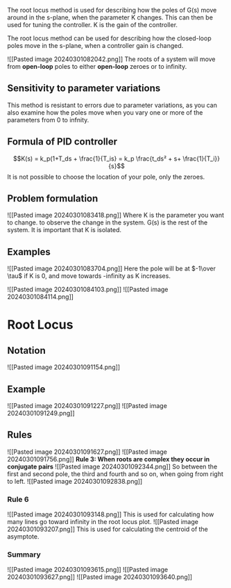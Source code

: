 The root locus method is used for describing how the poles of G(s) move around in the
s-plane, when the parameter K changes. This can then be used for tuning the controller. K is the gain of the controller.

The root locus method can be used for describing how the closed-loop poles move in
the s-plane, when a controller gain is changed.

![[Pasted image 20240301082042.png]]
The roots of a system will move from **open-loop** poles to either **open-loop** zeroes or to infinity.

## Sensitivity to parameter variations
This method is resistant to errors due to parameter variations, as you can also examine how the poles move when you vary one or more of the parameters from 0 to infnity.

## Formula of PID controller
$$K(s) = k_p(1+T_ds + \frac{1}{T_is} = k_p \frac{t_ds² + s+ \frac{1}{T_i}}{s}$$
It is not possible to choose the location of your pole, only the zeroes.

## Problem formulation
![[Pasted image 20240301083418.png]]
Where K is the parameter you want to change. to observe the change in the system. G(s) is the rest of the system. It is important that K is isolated.
## Examples
![[Pasted image 20240301083704.png]]
Here the pole will be at $-1\over \tau$ if K is 0, and move towards -infinity as K increases.

![[Pasted image 20240301084103.png]]
![[Pasted image 20240301084114.png]]

# Root Locus
## Notation
![[Pasted image 20240301091154.png]]
## Example
![[Pasted image 20240301091227.png]]
![[Pasted image 20240301091249.png]]

## Rules
![[Pasted image 20240301091627.png]]
![[Pasted image 20240301091756.png]]
**Rule 3: When roots are complex they occur in conjugate pairs**
![[Pasted image 20240301092344.png]]
So between the first and second pole, the third and fourth and so on, when going from right to left.
![[Pasted image 20240301092838.png]]
### Rule 6
![[Pasted image 20240301093148.png]]
This is used for calculating how many lines go toward infinity in the root locus plot.
![[Pasted image 20240301093207.png]]
This is used for calculating the centroid of the asymptote.

### Summary
![[Pasted image 20240301093615.png]]
![[Pasted image 20240301093627.png]]
![[Pasted image 20240301093640.png]]
